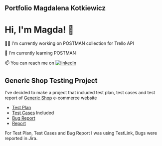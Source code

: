 ## Portfolio Magdalena Kotkiewicz

# Hi, I'm Magda! 👋


👩‍💻 I'm currently working on POSTMAN collection for Trello API

🧠 I'm currently learning POSTMAN

📫 You can reach me on [![linkedin](https://img.shields.io/badge/linkedin-0A66C2?style=for-the-badge&logo=linkedin&logoColor=white)](https://www.linkedin.com/in/magdalena-kotkiewicz/)


## Generic Shop Testing Project

I've decided to make a project that included test plan, test cases and test report of [Generic Shop](http://skleptest.pl/) e-commerce website

* [Test Plan](https://github.com/MagKot/Portfolio/blob/main/PlanTest%C3%B3wGenericShop.pdf)
* [Test Cases](https://github.com/MagKot/Portfolio/blob/main/TestCases.pdf)
  Included 
* [Bug Report](https://github.com/MagKot/Portfolio/blob/main/Zg%C5%82oszeniaB%C5%82%C4%99d%C3%B3wJira.pdf)
* [Report](https://github.com/MagKot/Portfolio/blob/main/RaportZTestow.pdf)

For Test Plan, Test Cases and Bug Report I was using TestLink, Bugs were reported in Jira. 



